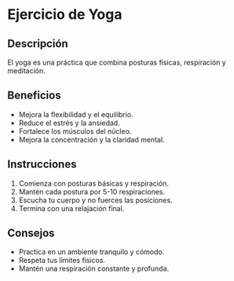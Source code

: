 # Ejercicio de Yoga

## Descripción
El yoga es una práctica que combina posturas físicas, respiración y meditación.

## Beneficios
- Mejora la flexibilidad y el equilibrio.
- Reduce el estrés y la ansiedad.
- Fortalece los músculos del núcleo.
- Mejora la concentración y la claridad mental.

## Instrucciones
1. Comienza con posturas básicas y respiración.
2. Mantén cada postura por 5-10 respiraciones.
3. Escucha tu cuerpo y no fuerces las posiciones.
4. Termina con una relajación final.


## Consejos
- Practica en un ambiente tranquilo y cómodo.
- Respeta tus límites físicos.
- Mantén una respiración constante y profunda. 